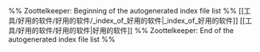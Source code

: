 %% Zoottelkeeper: Beginning of the autogenerated index file list  %%
 [[工具/好用的软件/好用的软件/_index_of_好用的软件|_index_of_好用的软件]]
 [[工具/好用的软件/好用的软件|好用的软件]]
%% Zoottelkeeper: End of the autogenerated index file list  %%
